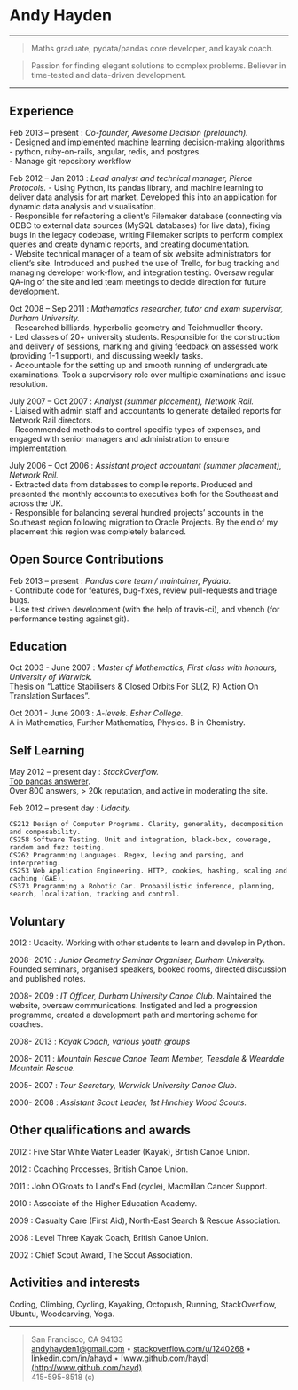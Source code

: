 Andy Hayden
=========================

----

> Maths graduate, pydata/pandas core developer, and kayak coach.

> Passion for finding elegant solutions to complex problems.  Believer in time-tested and data-driven development. 

----

Experience
----------

Feb 2013 – present
:   *Co-founder, Awesome Decision (prelaunch).*  
    - Designed and implemented machine learning decision-making algorithms  
    - python, ruby-on-rails, angular, redis, and postgres.  
    - Manage git repository workflow  

Feb 2012 – Jan 2013
:   *Lead analyst and technical manager, Pierce Protocols.* 
    - Using Python, its pandas library, and machine learning to deliver data analysis for art market. Developed this
    into an application for dynamic data analysis and visualisation.  
    - Responsible for refactoring a client's Filemaker database (connecting via ODBC to external data sources
    (MySQL databases) for live data), fixing bugs in the legacy codebase, writing Filemaker scripts to perform
    complex queries and create dynamic reports, and creating documentation.  
    - Website technical manager of a team of six website administrators for client’s site. Introduced and pushed the
    use of Trello, for bug tracking and managing developer work-flow, and integration testing. Oversaw regular
    QA-ing of the site and led team meetings to decide direction for future development.  

Oct 2008 – Sep 2011
:   *Mathematics researcher, tutor and exam supervisor, Durham University.*    
    - Researched billiards, hyperbolic geometry and Teichmueller theory.  
    - Led classes of 20+ university students. Responsible for the construction and delivery of sessions, marking
    and giving feedback on assessed work (providing 1-1 support), and discussing weekly tasks.  
    - Accountable for the setting up and smooth running of undergraduate examinations. Took a supervisory role
    over multiple examinations and issue resolution.  

July 2007 – Oct 2007
:   *Analyst (summer placement), Network Rail.*  
    - Liaised with admin staff and accountants to generate detailed reports for Network Rail directors.  
    - Recommended methods to control specific types of expenses, and engaged with senior managers and
    administration to ensure implementation.  

July 2006 – Oct 2006
:   *Assistant project accountant (summer placement), Network Rail.*  
    - Extracted data from databases to compile reports. Produced and presented the monthly accounts to
    executives both for the Southeast and across the UK.  
    - Responsible for balancing several hundred projects’ accounts in the Southeast region following migration to
    Oracle Projects. By the end of my placement this region was completely balanced.  

Open Source Contributions
-------------------------

Feb 2013 – present
:   *Pandas core team / maintainer, Pydata.*  
    - Contribute code for features, bug-fixes, review pull-requests and triage bugs.  
    - Use test driven development (with the help of travis-ci), and vbench (for performance testing against git).  

Education
---------

Oct 2003 - June 2007
:   *Master of Mathematics, First class with honours, University of Warwick.*  
    Thesis on “Lattice Stabilisers & Closed Orbits For SL(2, R) Action On Translation Surfaces”.  

Oct 2001 - June 2003
:   *A-levels. Esher College.*  
    A in Mathematics, Further Mathematics, Physics. B in Chemistry.

Self Learning
-------------

May 2012 – present day
:   *StackOverflow.*  
    [Top pandas answerer](http://stackoverflow.com/tags/pandas/topusers).  
    Over 800 answers, > 20k reputation, and active in moderating the site.

Feb 2012 – present day
:   *Udacity.*

    CS212 Design of Computer Programs. Clarity, generality, decomposition and composability.  
    CS258 Software Testing. Unit and integration, black-box, coverage, random and fuzz testing.  
    CS262 Programming Languages. Regex, lexing and parsing, and interpreting.  
    CS253 Web Application Engineering. HTTP, cookies, hashing, scaling and caching (GAE).  
    CS373 Programming a Robotic Car. Probabilistic inference, planning, search, localization, tracking and control.  


Voluntary
---------

2012
:   Udacity.
    Working with other students to learn and develop in Python.

2008- 2010
:   *Junior Geometry Seminar Organiser, Durham University.*
    Founded seminars, organised speakers, booked rooms, directed discussion and published notes.

2008- 2009
:   *IT Officer, Durham University Canoe Club.* 
    Maintained the website, oversaw communications.
    Instigated and led a progression programme, created a development path and mentoring scheme for coaches.

2008- 2013
:   *Kayak Coach, various youth groups*

2008- 2011
:   *Mountain Rescue Canoe Team Member, Teesdale & Weardale Mountain Rescue.*

2005- 2007
:   *Tour Secretary, Warwick University Canoe Club.*

2000- 2008
:   *Assistant Scout Leader, 1st Hinchley Wood Scouts.*


Other qualifications and awards
-------------------------------

2012
:   Five Star White Water Leader (Kayak), British Canoe Union.

2012
:   Coaching Processes, British Canoe Union.

2011
:   John O’Groats to Land's End (cycle), Macmillan Cancer Support.

2010
:   Associate of the Higher Education Academy.

2009
:   Casualty Care (First Aid), North-East Search & Rescue Association.

2008
:   Level Three Kayak Coach, British Canoe Union.

2002
:   Chief Scout Award, The Scout Association.


Activities and interests
------------------------

Coding, Climbing, Cycling, Kayaking, Octopush, Running, StackOverflow, Ubuntu, Woodcarving, Yoga.

----

> San Francisco, CA 94133  
> <andyhayden1@gmail.com> • [stackoverflow.com/u/1240268](http://stackoverflow.com/u/1240268) • [linkedin.com/in/ahayd](http://linkedin.com/in/ahayd) • [www.github.com/hayd](http://www.github.com/hayd)  
> 415-595-8518 (c)
